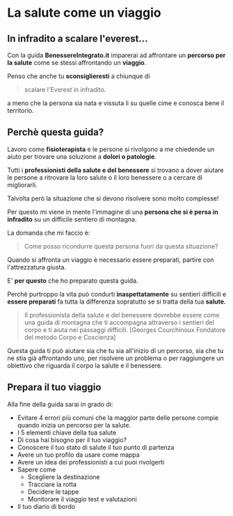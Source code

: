 # La salute come un viaggio


## In infradito a scalare l'everest... 

Con la guida **BenessereIntegrato.it** imparerai ad affrontare un **percorso per la salute** come se stessi affrontando un **viaggio**. 

Penso che anche tu **sconsiglieresti** a chiunque di

> scalare l'Everest in infradito.

a meno che la persona sia nata e vissuta li su quelle cime e conosca bene il territorio.

## Perchè questa guida?

Lavoro come **fisioterapista** e le persone si rivolgono a me chiedende un aiuto per trovare una soluzione a **dolori o patologie**.

Tutti i **professionisti della salute e del benessere** si trovano a dover aiutare le persone a ritrovare la loro salute o il loro benessere o a cercare di migliorarli.

Talvolta però la situazione che si devono risolvere sono molto complesse!  

Per questo mi viene  in mente l'immagine di una **persona che si è persa in infradito** su un difficile sentiero di montagna.

La domanda che mi faccio è:

> Come posso ricondurre questa persona fuori da questa situazione? 

Quando si affronta un viaggio è necessario essere preparati, partire con l'attrezzatura giusta.

E' **per questo** che ho preparato questa guida.

Perchè purtroppo la vita può condurti **inaspettatamente** su sentieri difficili e **essere preparati** fa tutta la differenza sopratutto se si tratta della tua **salute.**

> Il professionista della salute e del benessere dovrebbe essere come una guida di montagna che ti accompagna attraverso i sentieri del corpo e ti aiuta nei passaggi difficili.
[Georges Courchinoux Fondatore del metodo Corpo e Coscienza]

Questa  guida ti può aiutare sia che tu sia all'inizio di un percorso, sia che tu ne stia  già affrontando uno,  per risolvere un problema o per raggiungere un obiettivo che riguarda il corpo la salute e il benessere.

## Prepara il tuo viaggio
    
Alla fine della guida sarai in grado di:

-  Evitare 4 errori più comuni che la maggior parte delle persone compie quando inizia un percorso per la salute.
-  I 5 elementi chiave della tua salute
-  Di cosa hai bisogno per il tuo viaggio?
- Conoscere il tuo stato di salute il tuo punto di partenza
- Avere un tuo profilo da usare come mappa 
- Avere un idea dei professionisti a cui puoi rivolgerti
- Sapere come
	- Scegliere la destinazione 
	- Tracciare la rotta 
	- Decidere le tappe  
	- Monitorare il viaggio test e valutazioni
- Il tuo diario di bordo


<!--stackedit_data:
eyJoaXN0b3J5IjpbODAwMzk4OTU3LC0xNDM1NjM0MDQsNTIwND
Q3ODg3LC01ODM3NTAwOTEsMTU2OTU1MDkzMl19
-->